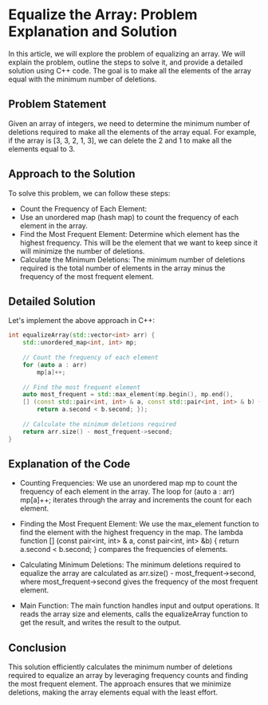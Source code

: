 # Equalize the Array: Problem Explanation and Solution
In this article, we will explore the problem of equalizing an array. We will explain the problem, outline the steps to solve it, and provide a detailed solution using C++ code. The goal is to make all the elements of the array equal with the minimum number of deletions.

## Problem Statement
Given an array of integers, we need to determine the minimum number of deletions required to make all the elements of the array equal. For example, if the array is [3, 3, 2, 1, 3], we can delete the 2 and 1 to make all the elements equal to 3.

## Approach to the Solution
To solve this problem, we can follow these steps:

- Count the Frequency of Each Element:
- Use an unordered map (hash map) to count the frequency of each element in the array.
- Find the Most Frequent Element:
  Determine which element has the highest frequency. This will be the element that we want to keep since it will minimize the number of deletions.
- Calculate the Minimum Deletions:
  The minimum number of deletions required is the total number of elements in the array minus the frequency of the most frequent element.

## Detailed Solution
Let's implement the above approach in C++:
```cpp
int equalizeArray(std::vector<int> arr) {
    std::unordered_map<int, int> mp;
    
    // Count the frequency of each element
    for (auto a : arr) 
        mp[a]++;
    
    // Find the most frequent element
    auto most_frequent = std::max_element(mp.begin(), mp.end(), 
    [] (const std::pair<int, int> & a, const std::pair<int, int> & b) {
        return a.second < b.second; });
    
    // Calculate the minimum deletions required
    return arr.size() - most_frequent->second;
}
```

## Explanation of the Code
- Counting Frequencies:
  We use an unordered map mp to count the frequency of each element in the array. The loop for (auto a : arr) mp[a]++; iterates through the array and increments the count for each element.

- Finding the Most Frequent Element:
  We use the max_element function to find the element with the highest frequency in the map. The lambda function [] (const pair<int, int> & a, const pair<int, int> &b) { return a.second < b.second; } compares the frequencies of elements.

- Calculating Minimum Deletions:
  The minimum deletions required to equalize the array are calculated as arr.size() - most_frequent->second, where most_frequent->second gives the frequency of the most frequent element.

- Main Function:
  The main function handles input and output operations. It reads the array size and elements, calls the equalizeArray function to get the result, and writes the result to the output.

## Conclusion
This solution efficiently calculates the minimum number of deletions required to equalize an array by leveraging frequency counts and finding the most frequent element. The approach ensures that we minimize deletions, making the array elements equal with the least effort.
